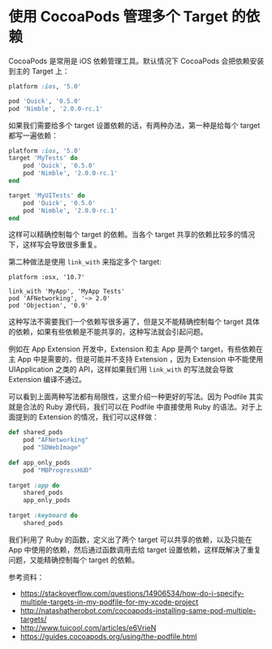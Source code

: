 使用 CocoaPods 管理多个 Target 的依赖
====================================

CocoaPods 是常用是 iOS 依赖管理工具。默认情况下 CocoaPods 会把依赖安装到主的 Target 上：

```ruby
platform :ios, '5.0'

pod 'Quick', '0.5.0'
pod 'Nimble', '2.0.0-rc.1'
```

如果我们需要给多个 target 设置依赖的话，有两种办法，第一种是给每个 target 都写一遍依赖：

```ruby
platform :ios, '5.0'
target 'MyTests' do
    pod 'Quick', '0.5.0'
    pod 'Nimble', '2.0.0-rc.1'
end

target 'MyUITests' do
    pod 'Quick', '0.5.0'
    pod 'Nimble', '2.0.0-rc.1'
end
```

这样可以精确控制每个 target 的依赖。当各个 target 共享的依赖比较多的情况下，这样写会导致很多重复。

第二种做法是使用 `link_with` 来指定多个 target:

```
platform :osx, '10.7'

link_with 'MyApp', 'MyApp Tests'
pod 'AFNetworking', '~> 2.0'
pod 'Objection', '0.9'
```

这种写法不需要我们一个依赖写很多遍了，但是又不能精确控制每个 target 具体的依赖，如果有些依赖是不能共享的，这种写法就会引起问题。

例如在 App Extension 开发中，Extension 和主 App 是两个 target，有些依赖在主 App 中是需要的，但是可能并不支持 Extension ，因为 Extension 中不能使用 UIApplication 之类的 API，这样如果我们用 `link_with` 的写法就会导致 Extension 编译不通过。

可以看到上面两种写法都有局限性，这里介绍一种更好的写法。因为 Podfile 其实就是合法的 Ruby 源代码，我们可以在 Podfile 中直接使用 Ruby 的语法。对于上面提到的 Extension 的情况，我们可以这样做：

```ruby
def shared_pods
	pod "AFNetworking"
	pod "SDWebImage"
	
def app_only_pods
	pod "MBProgressHUD"
	
target :app do
	shared_pods
	app_only_pods
	
target :keyboard do
	shared_pods
```

我们利用了 Ruby 的函数，定义出了两个 target 可以共享的依赖，以及只能在 App 中使用的依赖，然后通过函数调用去给 target 设置依赖，这样既解决了重复问题，又能精确控制每个 target 的依赖。


参考资料：

* https://stackoverflow.com/questions/14906534/how-do-i-specify-multiple-targets-in-my-podfile-for-my-xcode-project
* http://natashatherobot.com/cocoapods-installing-same-pod-multiple-targets/
* http://www.tuicool.com/articles/e6VrieN
* https://guides.cocoapods.org/using/the-podfile.html
